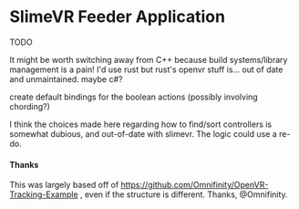 # SlimeVR Feeder Application

TODO

It might be worth switching away from C++ because build systems/library management is a pain!
I'd use rust but rust's openvr stuff is... out of date and unmaintained.
maybe c#?

create default bindings for the boolean actions (possibly involving chording?)

I think the choices made here regarding how to find/sort controllers is somewhat dubious, and out-of-date with slimevr.
The logic could use a re-do.

#### Thanks
This was largely based off of https://github.com/Omnifinity/OpenVR-Tracking-Example , even if the structure is different. Thanks, @Omnifinity.
